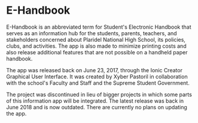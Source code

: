 # E-Handbook

E-Handbook is an abbreviated term for Student's Electronic Handbook that serves as an information hub for the students, parents, teachers, and stakeholders concerned about Plaridel National High School, its policies, clubs, and activities. The app is also made to minimize printing costs and also release additional features that are not possible on a handheld paper handbook.

The app was released back on June 23, 2017, through the Ionic Creator Graphical User Interface. It was created by Xyber Pastoril in collaboration with the school's Faculty and Staff and the Supreme Student Government.

The project was discontinued in lieu of bigger projects in which some parts of this information app will be integrated. The latest release was back in June 2018 and is now outdated. There are currently no plans on updating the app.
